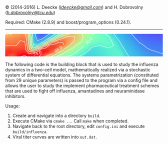 © (2014-2016) L. Deecke (*ldeecke@gmail.com*) and H. Dobrovolny (*h.dobrovolny@tcu.edu*)

Required: CMake (2.8.9) and boost/program_options (0.24.1).

---

![symmetric kernel](sk.png)

The following code is the building block that is used to study the influenza dynamics in a two-cell model, mathematically realized via a stochastic system of differential equations. The systems parametrization (constituted from 29 unique parameters) is passed to the program via a config file and allows the user to study the implement pharmaceutical treatment schemes that are used to fight off influenza, amantadines and neuraminidase inhibitors.

Usage:

1. Create and navigate into a directory `build`.
2. Execute CMake via `cmake ..`. Call `make` when completed.
3. Navigate back to the root directory, edit `config.ini` and execute `build/influenza`.
4. Viral titer curves are written into `out.dat`.